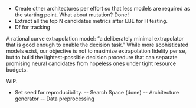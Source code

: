 - Create other architectures per effort so that less models are required as the starting point. What about mutation? Done!
- Extract all the top N candidates metrics after EBE for H testing.
- Df for tracking

A rational curve extrapolation model:
“a deliberately minimal extrapolator that is good enough to enable the decision task.”
While more sophisticated models exist, our objective is not to maximize extrapolation fidelity per se, but to build the lightest-possible decision procedure that can separate promising neural candidates from hopeless ones under tight resource budgets.

WIP:
- Set seed for reproducibility. 
-- Search Space (done)
-- Architecture generator
-- Data preprocessing
